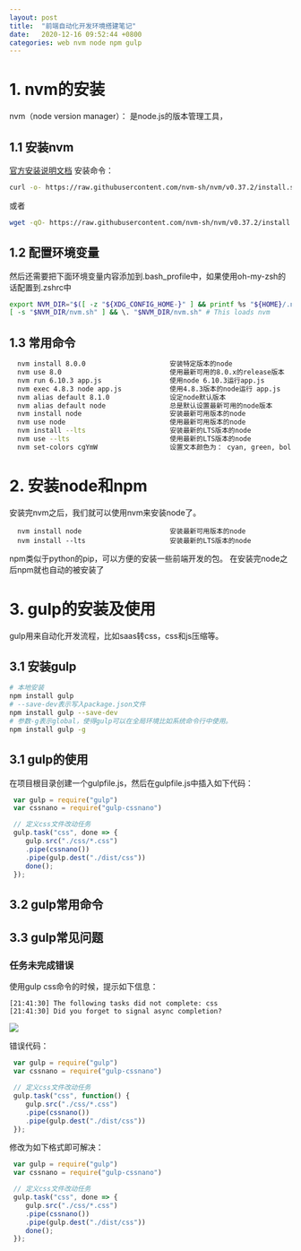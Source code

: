 ```yaml
---
layout: post
title:  "前端自动化开发环境搭建笔记"
date:   2020-12-16 09:52:44 +0800
categories: web nvm node npm gulp
---
```



# 1. nvm的安装
nvm（node version manager）： 是node.js的版本管理工具，
## 1.1 安装nvm
[官方安装说明文档](https://github.com/nvm-sh/nvm#install--update-script)
安装命令：
```bash
curl -o- https://raw.githubusercontent.com/nvm-sh/nvm/v0.37.2/install.sh | bash
```
或者
```bash
wget -qO- https://raw.githubusercontent.com/nvm-sh/nvm/v0.37.2/install.sh | bash
```

## 1.2 配置环境变量
然后还需要把下面环境变量内容添加到.bash_profile中，如果使用oh-my-zsh的话配置到.zshrc中
```bash
export NVM_DIR="$([ -z "${XDG_CONFIG_HOME-}" ] && printf %s "${HOME}/.nvm" || printf %s "${XDG_CONFIG_HOME}/nvm")"
[ -s "$NVM_DIR/nvm.sh" ] && \. "$NVM_DIR/nvm.sh" # This loads nvm
```
## 1.3 常用命令
```bash
  nvm install 8.0.0                     安装特定版本的node
  nvm use 8.0                           使用最新可用的8.0.x的release版本
  nvm run 6.10.3 app.js                 使用node 6.10.3运行app.js
  nvm exec 4.8.3 node app.js            使用4.8.3版本的node运行 app.js
  nvm alias default 8.1.0               设定node默认版本
  nvm alias default node                总是默认设置最新可用的node版本
  nvm install node                      安装最新可用版本的node
  nvm use node                          使用最新可用版本的node
  nvm install --lts                     安装最新的LTS版本的node
  nvm use --lts                         使用最新的LTS版本的node
  nvm set-colors cgYmW                  设置文本颜色为： cyan, green, bold yellow, magenta, and white

```

# 2. 安装node和npm
安装完nvm之后，我们就可以使用nvm来安装node了。
```
  nvm install node                      安装最新可用版本的node
  nvm install --lts                     安装最新的LTS版本的node
```

npm类似于python的pip，可以方便的安装一些前端开发的包。
在安装完node之后npm就也自动的被安装了

# 3. gulp的安装及使用
gulp用来自动化开发流程，比如saas转css，css和js压缩等。
## 3.1 安装gulp
```bash
# 本地安装
npm install gulp 
# --save-dev表示写入package.json文件
npm install gulp --save-dev
# 参数-g表示global，使得gulp可以在全局环境比如系统命令行中使用。
npm install gulp -g
```
## 3.1 gulp的使用
在项目根目录创建一个gulpfile.js，然后在gulpfile.js中插入如下代码：
```javascript
 var gulp = require("gulp")
 var cssnano = require("gulp-cssnano")

 // 定义css文件改动任务
 gulp.task("css", done => {
    gulp.src("./css/*.css")
    .pipe(cssnano())
    .pipe(gulp.dest("./dist/css"))
    done();
 });
```
## 3.2 gulp常用命令

## 3.3 gulp常见问题
### 任务未完成错误


使用gulp css命令的时候，提示如下信息：
```
[21:41:30] The following tasks did not complete: css
[21:41:30] Did you forget to signal async completion?
```
![](http://yinyang.space/img/20201216_gulp1.png)

错误代码：
```javascript
 var gulp = require("gulp")
 var cssnano = require("gulp-cssnano")

 // 定义css文件改动任务
 gulp.task("css", function() {
    gulp.src("./css/*.css")
    .pipe(cssnano())
    .pipe(gulp.dest("./dist/css"))
 });  
 ```

修改为如下格式即可解决：
```javascript
 var gulp = require("gulp")
 var cssnano = require("gulp-cssnano")

 // 定义css文件改动任务
 gulp.task("css", done => {
    gulp.src("./css/*.css")
    .pipe(cssnano())
    .pipe(gulp.dest("./dist/css"))
    done();
 });  
```

